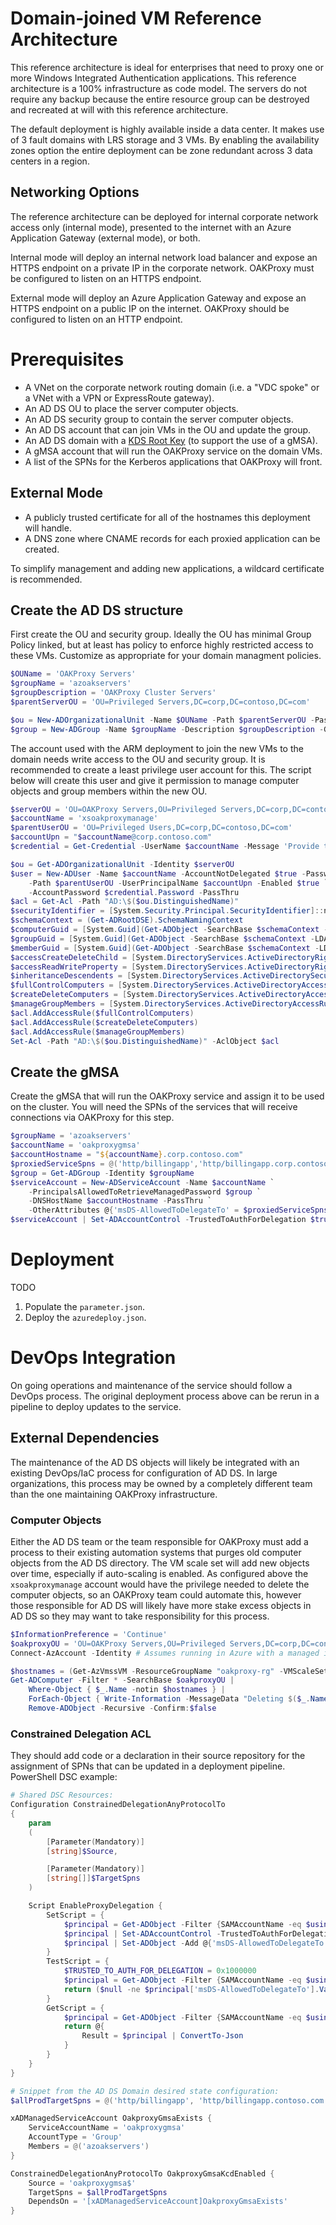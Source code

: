 # Domain-joined VM Reference Architecture

This reference architecture is ideal for enterprises that need to proxy one or more Windows Integrated Authentication applications. This reference architecture is a 100% infrastructure as code model. The servers do not require any backup because the entire resource group can be destroyed and recreated at will with this reference architecture.

The default deployment is highly available inside a data center. It makes use of 3 fault domains with LRS storage and 3 VMs. By enabling the availability zones option the entire deployment can be zone redundant across 3 data centers in a region.

## Networking Options

The reference architecture can be deployed for internal corporate network access only (internal mode), presented to the internet with an Azure Application Gateway (external mode), or both.

Internal mode will deploy an internal network load balancer and expose an HTTPS endpoint on a private IP in the corporate network. OAKProxy must be configured to listen on an HTTPS endpoint.

External mode will deploy an Azure Application Gateway and expose an HTTPS endpoint on a public IP on the internet. OAKProxy should be configured to listen on an HTTP endpoint.

# Prerequisites

* A VNet on the corporate network routing domain (i.e. a "VDC spoke" or a VNet with a VPN or ExpressRoute gateway).
* An AD DS OU to place the server computer objects.
* An AD DS security group to contain the server computer objects.
* An AD DS account that can join VMs in the OU and update the group.
* An AD DS domain with a [KDS Root Key](https://docs.microsoft.com/en-us/windows-server/security/group-managed-service-accounts/create-the-key-distribution-services-kds-root-key) (to support the use of a gMSA).
* A gMSA account that will run the OAKProxy service on the domain VMs.
* A list of the SPNs for the Kerberos applications that OAKProxy will front.

## External Mode

* A publicly trusted certificate for all of the hostnames this deployment will handle. 
* A DNS zone where CNAME records for each proxied application can be created.

To simplify management and adding new applications, a wildcard certificate is recommended.

## Create the AD DS structure

First create the OU and security group. Ideally the OU has minimal Group Policy linked, but at least has policy to enforce highly restricted access to these VMs. Customize as appropriate for your domain managment policies.

```powershell
$OUName = 'OAKProxy Servers'
$groupName = 'azoakservers'
$groupDescription = 'OAKProxy Cluster Servers'
$parentServerOU = 'OU=Privileged Servers,DC=corp,DC=contoso,DC=com'

$ou = New-ADOrganizationalUnit -Name $OUName -Path $parentServerOU -PassThru
$group = New-ADGroup -Name $groupName -Description $groupDescription -GroupScope Global -Path $ou.DistinguishedName
```

The account used with the ARM deployment to join the new VMs to the domain needs write access to the OU and security group. It is recommended to create a least privilege user account for this. The script below will create this user and give it permission to manage computer objects and group members within the new OU.

```powershell
$serverOU = 'OU=OAKProxy Servers,OU=Privileged Servers,DC=corp,DC=contoso,DC=com'
$accountName = 'xsoakproxymanage'
$parentUserOU = 'OU=Privileged Users,DC=corp,DC=contoso,DC=com'
$accountUpn = "$accountName@corp.contoso.com"
$credential = Get-Credential -UserName $accountName -Message 'Provide the password...'

$ou = Get-ADOrganizationalUnit -Identity $serverOU
$user = New-ADUser -Name $accountName -AccountNotDelegated $true -PasswordNeverExpires $true `
    -Path $parentUserOU -UserPrincipalName $accountUpn -Enabled $true `
    -AccountPassword $credential.Password -PassThru
$acl = Get-Acl -Path "AD:\$($ou.DistinguishedName)"
$securityIdentifier = [System.Security.Principal.SecurityIdentifier]::new($user.SID)
$schemaContext = (Get-ADRootDSE).SchemaNamingContext
$computerGuid = [System.Guid](Get-ADObject -SearchBase $schemaContext -LDAPFilter '(name=Computer)' -Properties schemaIDGUID).schemaIDGUID
$groupGuid = [System.Guid](Get-ADObject -SearchBase $schemaContext -LDAPFilter '(name=Group)' -Properties schemaIDGUID).schemaIDGUID
$memberGuid = [System.Guid](Get-ADObject -SearchBase $schemaContext -LDAPFilter '(name=Member)' -Properties schemaIDGUID).schemaIDGUID
$accessCreateDeleteChild = [System.DirectoryServices.ActiveDirectoryRights]::CreateChild -bor [System.DirectoryServices.ActiveDirectoryRights]::DeleteChild
$accessReadWriteProperty = [System.DirectoryServices.ActiveDirectoryRights]::ReadProperty -bor [System.DirectoryServices.ActiveDirectoryRights]::WriteProperty
$inheritanceDescendents = [System.DirectoryServices.ActiveDirectorySecurityInheritance]::Descendents
$fullControlComputers = [System.DirectoryServices.ActiveDirectoryAccessRule]::new($securityIdentifier, 'GenericAll', 'Allow', $inheritanceDescendents, $computerGuid)
$createDeleteComputers = [System.DirectoryServices.ActiveDirectoryAccessRule]::new($securityIdentifier, $accessCreateDeleteChild, 'Allow', $computerGuid, 'All')
$manageGroupMembers = [System.DirectoryServices.ActiveDirectoryAccessRule]::new($securityIdentifier, $accessReadWriteProperty, 'Allow', $memberGuid, $inheritanceDescendents, $groupGuid)
$acl.AddAccessRule($fullControlComputers)
$acl.AddAccessRule($createDeleteComputers)
$acl.AddAccessRule($manageGroupMembers)
Set-Acl -Path "AD:\$($ou.DistinguishedName)" -AclObject $acl
```

## Create the gMSA

Create the gMSA that will run the OAKProxy service and assign it to be used on the cluster. You will need the SPNs of the services that will receive connections via OAKProxy for this step.

```powershell
$groupName = 'azoakservers'
$accountName = 'oakproxygmsa'
$accountHostname = "${accountName}.corp.contoso.com"
$proxiedServiceSpns = @('http/billingapp','http/billingapp.corp.contoso.com', 'http/widgetsales.corp.contoso.com')
$group = Get-ADGroup -Identity $groupName
$serviceAccount = New-ADServiceAccount -Name $accountName `
    -PrincipalsAllowedToRetrieveManagedPassword $group `
    -DNSHostName $accountHostname -PassThru `
    -OtherAttributes @{'msDS-AllowedToDelegateTo' = $proxiedServiceSpns}
$serviceAccount | Set-ADAccountControl -TrustedToAuthForDelegation $true
```

# Deployment

TODO

1. Populate the `parameter.json`.
2. Deploy the `azuredeploy.json`.

# DevOps Integration

On going operations and maintenance of the service should follow a DevOps process. The original deployment process above can be rerun in a pipeline to deploy updates to the service.

## External Dependencies

The maintenance of the AD DS objects will likely be integrated with an existing DevOps/IaC process for configuration of AD DS. In large organizations, this process may be owned by a completely different team than the one maintaining OAKProxy infrastructure.

### Computer Objects

Either the AD DS team or the team responsible for OAKProxy must add a process to their existing automation systems that purges old computer objects from the AD DS directory. The VM scale set will add new objects over time, especially if auto-scaling is enabled. As configured above the `xsoakproxymanage` account would have the privilege needed to delete the computer objects, so an OAKProxy team could automate this, however those responsible for AD DS will likely have more stake excess objects in AD DS so they may want to take responsibility for this process.

```powershell
$InformationPreference = 'Continue'
$oakproxyOU = 'OU=OAKProxy Servers,OU=Privileged Servers,DC=corp,DC=contoso,DC=com'
Connect-AzAccount -Identity # Assumes running in Azure with a managed identity

$hostnames = (Get-AzVmssVM -ResourceGroupName "oakproxy-rg" -VMScaleSetName "oakproxy-vmss").OsProfile.ComputerName
Get-ADComputer -Filter * -SearchBase $oakproxyOU |
    Where-Object { $_.Name -notin $hostnames } | 
    ForEach-Object { Write-Information -MessageData "Deleting $($_.Name)."; $_ } | 
    Remove-ADObject -Recursive -Confirm:$false
```

### Constrained Delegation ACL

They should add code or a declaration in their source repository for the assignment of SPNs that can be updated in a deployment pipeline. PowerShell DSC example:

```powershell
# Shared DSC Resources:
Configuration ConstrainedDelegationAnyProtocolTo
{
    param
    (
        [Parameter(Mandatory)]
        [string]$Source,

        [Parameter(Mandatory)]
        [string[]]$TargetSpns
    )

    Script EnableProxyDelegation {
        SetScript = {
            $principal = Get-ADObject -Filter {SAMAccountName -eq $using:Source}
            $principal | Set-ADAccountControl -TrustedToAuthForDelegation $true
            $principal | Set-ADObject -Add @{'msDS-AllowedToDelegateTo' = [string[]]$using:TargetSpns}
        }
        TestScript = {
            $TRUSTED_TO_AUTH_FOR_DELEGATION = 0x1000000
            $principal = Get-ADObject -Filter {SAMAccountName -eq $using:Source} -Properties 'msDS-AllowedToDelegateTo','userAccountControl'
            return ($null -ne $principal['msDS-AllowedToDelegateTo'].Value -and $null -eq (Compare-Object $principal['msDS-AllowedToDelegateTo'].Value $using:TargetSpns)) -and ($principal['userAccountControl'].Value -band $TRUSTED_TO_AUTH_FOR_DELEGATION)
        }
        GetScript = {
            $principal = Get-ADObject -Filter {SAMAccountName -eq $using:Source} -Properties 'msDS-AllowedToDelegateTo','userAccountControl','samAccountName'
            return @{
                Result = $principal | ConvertTo-Json
            }
        }
    }
}

# Snippet from the AD DS Domain desired state configuration:
$allProdTargetSpns = @('http/billingapp', 'http/billingapp.contoso.com', 'http/widgets.corp.contoso.com')

xADManagedServiceAccount OakproxyGmsaExists {
    ServiceAccountName = 'oakproxygmsa'
    AccountType = 'Group'
    Members = @('azoakservers')
}

ConstrainedDelegationAnyProtocolTo OakproxyGmsaKcdEnabled {
    Source = 'oakproxygmsa$'
    TargetSpns = $allProdTargetSpns
    DependsOn = '[xADManagedServiceAccount]OakproxyGmsaExists'
}
```